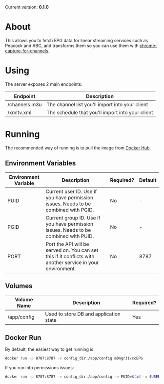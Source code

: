 Current version: **0.1.0**

# About
This allows you to fetch EPG data for linear streaming services such as Peacock and ABC, and transforms them so you can use them with [chrome-capture-for-channels](https://github.com/fancybits/chrome-capture-for-channels).

# Using
The server exposes 2 main endpoints:

| Endpoint | Description |
|---|---|
| /channels.m3u | The channel list you'll import into your client |
| /xmltv.xml | The schedule that you'll import into your client |

# Running
The recommended way of running is to pull the image from [Docker Hub](https://hub.docker.com/r/m0ngr31/ccEPG).

## Environment Variables
| Environment Variable | Description | Required? | Default |
|---|---|---|---|
| PUID | Current user ID. Use if you have permission issues. Needs to be combined with PGID. | No | - |
| PGID | Current group ID. Use if you have permission issues. Needs to be combined with PUID. | No | - |
| PORT | Port the API will be served on. You can set this if it conflicts with another service in your environment. | No | 8787 |

## Volumes
| Volume Name | Description | Required? |
|---|---|---|
| /app/config | Used to store DB and application state | Yes |


## Docker Run
By default, the easiest way to get running is:

```bash
docker run -p 8787:8787 -v config_dir:/app/config m0ngr31/ccEPG
```

If you run into permissions issues:

```bash
docker run -p 8787:8787 -v config_dir:/app/config -e PUID=$(id -u $USER) -e PGID=$(id -g $USER) m0ngr31/ccEPG
```
